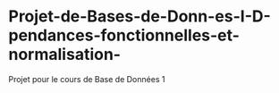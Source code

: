 # Projet-de-Bases-de-Donn-es-I-D-pendances-fonctionnelles-et-normalisation-
Projet pour le cours de Base de Données 1
